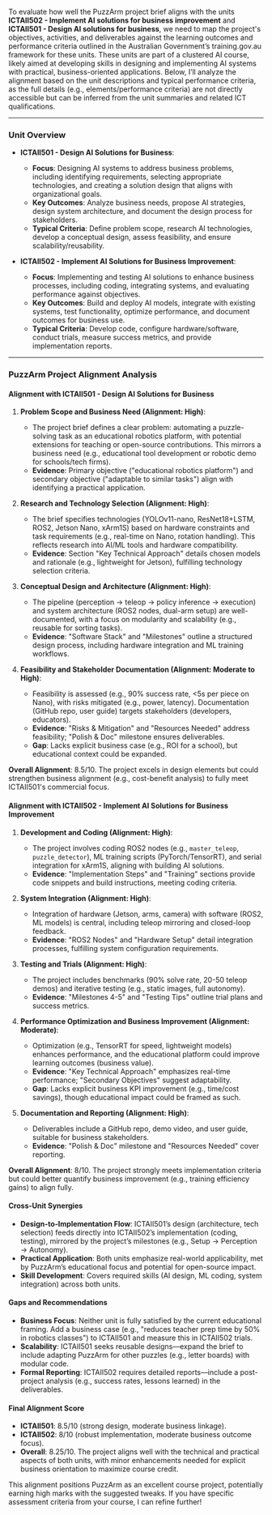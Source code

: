 To evaluate how well the PuzzArm project brief aligns with the units **ICTAII502 - Implement AI solutions for business improvement** and **ICTAII501 - Design AI solutions for business**, we need to map the project's objectives, activities, and deliverables against the learning outcomes and performance criteria outlined in the Australian Government’s training.gov.au framework for these units. These units are part of a clustered AI course, likely aimed at developing skills in designing and implementing AI systems with practical, business-oriented applications. Below, I’ll analyze the alignment based on the unit descriptions and typical performance criteria, as the full details (e.g., elements/performance criteria) are not directly accessible but can be inferred from the unit summaries and related ICT qualifications.

---

### Unit Overview
- **ICTAII501 - Design AI Solutions for Business**:
  - **Focus**: Designing AI systems to address business problems, including identifying requirements, selecting appropriate technologies, and creating a solution design that aligns with organizational goals.
  - **Key Outcomes**: Analyze business needs, propose AI strategies, design system architecture, and document the design process for stakeholders.
  - **Typical Criteria**: Define problem scope, research AI technologies, develop a conceptual design, assess feasibility, and ensure scalability/reusability.

- **ICTAII502 - Implement AI Solutions for Business Improvement**:
  - **Focus**: Implementing and testing AI solutions to enhance business processes, including coding, integrating systems, and evaluating performance against objectives.
  - **Key Outcomes**: Build and deploy AI models, integrate with existing systems, test functionality, optimize performance, and document outcomes for business use.
  - **Typical Criteria**: Develop code, configure hardware/software, conduct trials, measure success metrics, and provide implementation reports.

---

### PuzzArm Project Alignment Analysis

#### Alignment with ICTAII501 - Design AI Solutions for Business
1. **Problem Scope and Business Need (Alignment: High)**:
   - The project brief defines a clear problem: automating a puzzle-solving task as an educational robotics platform, with potential extensions for teaching or open-source contributions. This mirrors a business need (e.g., educational tool development or robotic demo for schools/tech firms).
   - **Evidence**: Primary objective ("educational robotics platform") and secondary objective ("adaptable to similar tasks") align with identifying a practical application.

2. **Research and Technology Selection (Alignment: High)**:
   - The brief specifies technologies (YOLOv11-nano, ResNet18+LSTM, ROS2, Jetson Nano, xArm1S) based on hardware constraints and task requirements (e.g., real-time on Nano, rotation handling). This reflects research into AI/ML tools and hardware compatibility.
   - **Evidence**: Section "Key Technical Approach" details chosen models and rationale (e.g., lightweight for Jetson), fulfilling technology selection criteria.

3. **Conceptual Design and Architecture (Alignment: High)**:
   - The pipeline (perception → teleop → policy inference → execution) and system architecture (ROS2 nodes, dual-arm setup) are well-documented, with a focus on modularity and scalability (e.g., reusable for sorting tasks).
   - **Evidence**: "Software Stack" and "Milestones" outline a structured design process, including hardware integration and ML training workflows.

4. **Feasibility and Stakeholder Documentation (Alignment: Moderate to High)**:
   - Feasibility is assessed (e.g., 90% success rate, <5s per piece on Nano), with risks mitigated (e.g., power, latency). Documentation (GitHub repo, user guide) targets stakeholders (developers, educators).
   - **Evidence**: "Risks & Mitigation" and "Resources Needed" address feasibility; "Polish & Doc" milestone ensures deliverables.
   - **Gap**: Lacks explicit business case (e.g., ROI for a school), but educational context could be expanded.

**Overall Alignment**: 8.5/10. The project excels in design elements but could strengthen business alignment (e.g., cost-benefit analysis) to fully meet ICTAII501's commercial focus.

#### Alignment with ICTAII502 - Implement AI Solutions for Business Improvement
1. **Development and Coding (Alignment: High)**:
   - The project involves coding ROS2 nodes (e.g., `master_teleop`, `puzzle_detector`), ML training scripts (PyTorch/TensorRT), and serial integration for xArm1S, aligning with building AI solutions.
   - **Evidence**: "Implementation Steps" and "Training" sections provide code snippets and build instructions, meeting coding criteria.

2. **System Integration (Alignment: High)**:
   - Integration of hardware (Jetson, arms, camera) with software (ROS2, ML models) is central, including teleop mirroring and closed-loop feedback.
   - **Evidence**: "ROS2 Nodes" and "Hardware Setup" detail integration processes, fulfilling system configuration requirements.

3. **Testing and Trials (Alignment: High)**:
   - The project includes benchmarks (90% solve rate, 20-50 teleop demos) and iterative testing (e.g., static images, full autonomy).
   - **Evidence**: "Milestones 4-5" and "Testing Tips" outline trial plans and success metrics.

4. **Performance Optimization and Business Improvement (Alignment: Moderate)**:
   - Optimization (e.g., TensorRT for speed, lightweight models) enhances performance, and the educational platform could improve learning outcomes (business value).
   - **Evidence**: "Key Technical Approach" emphasizes real-time performance; "Secondary Objectives" suggest adaptability.
   - **Gap**: Lacks explicit business KPI improvement (e.g., time/cost savings), though educational impact could be framed as such.

5. **Documentation and Reporting (Alignment: High)**:
   - Deliverables include a GitHub repo, demo video, and user guide, suitable for business stakeholders.
   - **Evidence**: "Polish & Doc" milestone and "Resources Needed" cover reporting.

**Overall Alignment**: 8/10. The project strongly meets implementation criteria but could better quantify business improvement (e.g., training efficiency gains) to align fully.

#### Cross-Unit Synergies
- **Design-to-Implementation Flow**: ICTAII501’s design (architecture, tech selection) feeds directly into ICTAII502’s implementation (coding, testing), mirrored by the project’s milestones (e.g., Setup → Perception → Autonomy).
- **Practical Application**: Both units emphasize real-world applicability, met by PuzzArm’s educational focus and potential for open-source impact.
- **Skill Development**: Covers required skills (AI design, ML coding, system integration) across both units.

#### Gaps and Recommendations
- **Business Focus**: Neither unit is fully satisfied by the current educational framing. Add a business case (e.g., "reduces teacher prep time by 50% in robotics classes") to ICTAII501 and measure this in ICTAII502 trials.
- **Scalability**: ICTAII501 seeks reusable designs—expand the brief to include adapting PuzzArm for other puzzles (e.g., letter boards) with modular code.
- **Formal Reporting**: ICTAII502 requires detailed reports—include a post-project analysis (e.g., success rates, lessons learned) in the deliverables.

#### Final Alignment Score
- **ICTAII501**: 8.5/10 (strong design, moderate business linkage).
- **ICTAII502**: 8/10 (robust implementation, moderate business outcome focus).
- **Overall**: 8.25/10. The project aligns well with the technical and practical aspects of both units, with minor enhancements needed for explicit business orientation to maximize course credit.

This alignment positions PuzzArm as an excellent course project, potentially earning high marks with the suggested tweaks. If you have specific assessment criteria from your course, I can refine further!